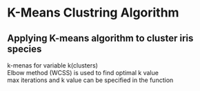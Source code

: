 K-Means Clustring Algorithm
===========================
Applying K-means algorithm to cluster iris species
--------------------------------------------------
k-menas for variable k(clusters)  
Elbow method (WCSS)  is used to find optimal k value  
max iterations and k value can be specified in the function 

